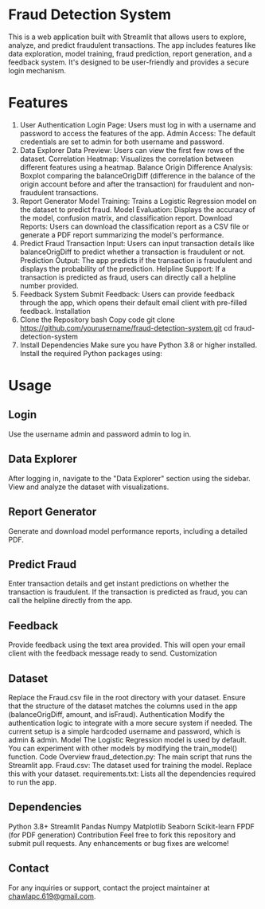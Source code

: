 # Fraud Detection System
This is a web application built with Streamlit that allows users to explore, analyze, and predict fraudulent transactions. The app includes features like data exploration, model training, fraud prediction, report generation, and a feedback system. It's designed to be user-friendly and provides a secure login mechanism.

# Features
1. User Authentication
Login Page: Users must log in with a username and password to access the features of the app.
Admin Access: The default credentials are set to admin for both username and password.
2. Data Explorer
Data Preview: Users can view the first few rows of the dataset.
Correlation Heatmap: Visualizes the correlation between different features using a heatmap.
Balance Origin Difference Analysis: Boxplot comparing the balanceOrigDiff (difference in the balance of the origin account before and after the transaction) for fraudulent and non-fraudulent transactions.
3. Report Generator
Model Training: Trains a Logistic Regression model on the dataset to predict fraud.
Model Evaluation: Displays the accuracy of the model, confusion matrix, and classification report.
Download Reports: Users can download the classification report as a CSV file or generate a PDF report summarizing the model's performance.
4. Predict Fraud
Transaction Input: Users can input transaction details like balanceOrigDiff to predict whether a transaction is fraudulent or not.
Prediction Output: The app predicts if the transaction is fraudulent and displays the probability of the prediction.
Helpline Support: If a transaction is predicted as fraud, users can directly call a helpline number provided.
5. Feedback System
Submit Feedback: Users can provide feedback through the app, which opens their default email client with pre-filled feedback.
Installation
1. Clone the Repository
bash
Copy code
git clone https://github.com/yourusername/fraud-detection-system.git
cd fraud-detection-system
2. Install Dependencies
Make sure you have Python 3.8 or higher installed. Install the required Python packages using:


# Usage
## Login
Use the username admin and password admin to log in.
## Data Explorer
After logging in, navigate to the "Data Explorer" section using the sidebar.
View and analyze the dataset with visualizations.
## Report Generator
Generate and download model performance reports, including a detailed PDF.
## Predict Fraud
Enter transaction details and get instant predictions on whether the transaction is fraudulent.
If the transaction is predicted as fraud, you can call the helpline directly from the app.
## Feedback
Provide feedback using the text area provided. This will open your email client with the feedback message ready to send.
Customization
## Dataset
Replace the Fraud.csv file in the root directory with your dataset. Ensure that the structure of the dataset matches the columns used in the app (balanceOrigDiff, amount, and isFraud).
Authentication
Modify the authentication logic to integrate with a more secure system if needed. The current setup is a simple hardcoded username and password, which is admin & admin.
Model
The Logistic Regression model is used by default. You can experiment with other models by modifying the train_model() function.
Code Overview
fraud_detection.py: The main script that runs the Streamlit app.
Fraud.csv: The dataset used for training the model. Replace this with your dataset.
requirements.txt: Lists all the dependencies required to run the app.
## Dependencies
Python 3.8+
Streamlit
Pandas
Numpy
Matplotlib
Seaborn
Scikit-learn
FPDF (for PDF generation)
Contribution
Feel free to fork this repository and submit pull requests. Any enhancements or bug fixes are welcome!


## Contact
For any inquiries or support, contact the project maintainer at chawlapc.619@gmail.com.

